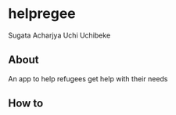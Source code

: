 # helpregee
Sugata Acharjya
Uchi Uchibeke

## About

An app to help refugees get help with their needs

## How to
